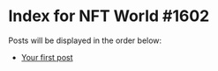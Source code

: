 # Index for NFT World #1602
Posts will be displayed in the order below:

- [Your first post](./001-first.md)

